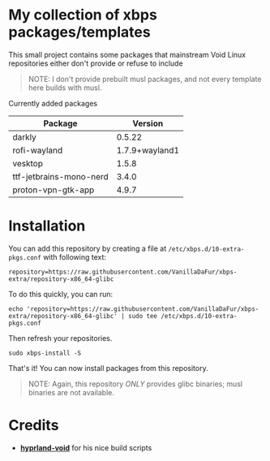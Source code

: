 # My collection of xbps packages/templates
This small project contains some packages that mainstream Void Linux repositories either don't provide or refuse to include

> NOTE: I don't provide prebuilt musl packages, and not every template here builds with musl.

Currently added packages

| Package                 | Version             |
| ----------------------- | ------------------- |
| darkly                  | 0.5.22              |
| rofi-wayland            | 1.7.9+wayland1      |
| vesktop                 | 1.5.8               |
| ttf-jetbrains-mono-nerd | 3.4.0               |
| proton-vpn-gtk-app      | 4.9.7               |


# Installation 
You can add this repository by creating a file at `/etc/xbps.d/10-extra-pkgs.conf` with following text:
```
repository=https://raw.githubusercontent.com/VanillaDaFur/xbps-extra/repository-x86_64-glibc
```

To do this quickly, you can run:
```
echo 'repository=https://raw.githubusercontent.com/VanillaDaFur/xbps-extra/repository-x86_64-glibc' | sudo tee /etc/xbps.d/10-extra-pkgs.conf
```

Then refresh your repositories.
```
sudo xbps-install -S
```
That's it! You can now install packages from this repository.
> NOTE: Again, this repository *ONLY* provides glibc binaries; musl binaries are not available.

# Credits
- **[hyprland-void](https://github.com/Makrennel/hyprland-void)** for his nice build scripts

